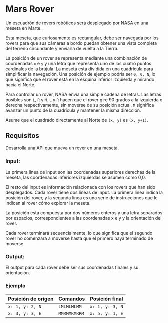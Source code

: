 # Mars Rover

Un escuadrón de rovers robóticos será desplegado por NASA en una meseta en Marte.

Esta meseta, que curiosamente es rectangular, debe ser navegada por los rovers para que sus cámaras a bordo puedan
obtener una vista completa del terreno circundante y enviarla de vuelta a la Tierra.

La posición de un rover se representa mediante una combinación de coordenadas `x` e `y` y una letra que representa uno
de los cuatro puntos cardinales de la brújula. La meseta está dividida en una cuadrícula para simplificar la navegación.
Una posición de ejemplo podría ser `0, 0, N`, lo que significa que el rover está en la esquina inferior izquierda y
mirando hacia el Norte.

Para controlar un rover, NASA envía una simple cadena de letras. Las letras posibles son `L`, `R` y `M`.
`L` y `R` hacen que el rover gire 90 grados a la izquierda o derecha respectivamente, sin moverse de su posición actual.
`M` significa avanzar un punto de la cuadrícula y mantener la misma dirección.

Asume que el cuadrado directamente al Norte de `(x, y)` es `(x, y+1)`.

## Requisitos

Desarrolla una API que mueva un rover en una meseta.

### Input:

La primera línea de input son las coordenadas superiores derechas de la meseta, las coordenadas inferiores izquierdas se
asumen como 0,0.

El resto del input es información relacionada con los rovers que han sido desplegados. Cada rover tiene dos líneas de
input. La primera línea indica la posición del rover, y la segunda línea es una serie de instrucciones que le indican al
rover cómo explorar la meseta.

La posición está compuesta por dos números enteros y una letra separados por espacios, correspondientes a las
coordenadas x e y y la orientación del rover.

Cada rover terminará secuencialmente, lo que significa que el segundo rover no comenzará a moverse hasta que el primero
haya terminado de moverse.

### Output:

El output para cada rover debe ser sus coordenadas finales y su orientación.

### Ejemplo

| Posición de origen | Comandos     | Posición final  |
|--------------------|--------------|-----------------|
| `x: 1, y: 2, N`    | `LMLMLMLMM`  | `x: 1, y: 3, N` |
| `x: 3, y: 3, E`    | `MMRMMRMRRM` | `x: 5, y: 1, E` |

